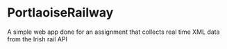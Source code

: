 # PortlaoiseRailway
A simple web app done for an assignment that collects real time XML data from the Irish rail API

